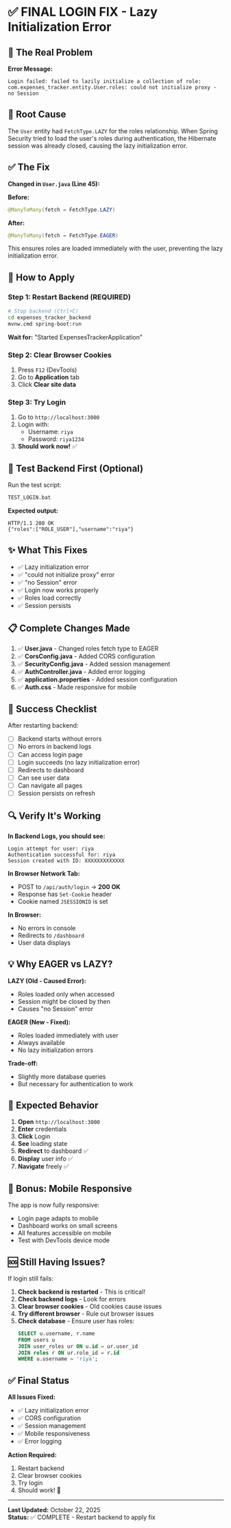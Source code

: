 # ✅ FINAL LOGIN FIX - Lazy Initialization Error

## 🔴 The Real Problem

**Error Message:**
```
Login failed: failed to lazily initialize a collection of role: 
com.expenses_tracker.entity.User.roles: could not initialize proxy - no Session
```

## 🎯 Root Cause

The `User` entity had `FetchType.LAZY` for the roles relationship. When Spring Security tried to load the user's roles during authentication, the Hibernate session was already closed, causing the lazy initialization error.

## ✅ The Fix

**Changed in `User.java` (Line 45):**

**Before:**
```java
@ManyToMany(fetch = FetchType.LAZY)
```

**After:**
```java
@ManyToMany(fetch = FetchType.EAGER)
```

This ensures roles are loaded immediately with the user, preventing the lazy initialization error.

## 🚀 How to Apply

### Step 1: Restart Backend (REQUIRED)

```bash
# Stop backend (Ctrl+C)
cd expenses_tracker_backend
mvnw.cmd spring-boot:run
```

**Wait for:** "Started ExpensesTrackerApplication"

### Step 2: Clear Browser Cookies

1. Press `F12` (DevTools)
2. Go to **Application** tab
3. Click **Clear site data**

### Step 3: Try Login

1. Go to `http://localhost:3000`
2. Login with:
   - Username: `riya`
   - Password: `riya1234`
3. **Should work now!** ✅

## 🧪 Test Backend First (Optional)

Run the test script:
```bash
TEST_LOGIN.bat
```

**Expected output:**
```
HTTP/1.1 200 OK
{"roles":["ROLE_USER"],"username":"riya"}
```

## ✨ What This Fixes

- ✅ Lazy initialization error
- ✅ "could not initialize proxy" error
- ✅ "no Session" error
- ✅ Login now works properly
- ✅ Roles load correctly
- ✅ Session persists

## 📋 Complete Changes Made

1. ✅ **User.java** - Changed roles fetch type to EAGER
2. ✅ **CorsConfig.java** - Added CORS configuration
3. ✅ **SecurityConfig.java** - Added session management
4. ✅ **AuthController.java** - Added error logging
5. ✅ **application.properties** - Added session configuration
6. ✅ **Auth.css** - Made responsive for mobile

## 🎯 Success Checklist

After restarting backend:

- [ ] Backend starts without errors
- [ ] No errors in backend logs
- [ ] Can access login page
- [ ] Login succeeds (no lazy initialization error)
- [ ] Redirects to dashboard
- [ ] Can see user data
- [ ] Can navigate all pages
- [ ] Session persists on refresh

## 🔍 Verify It's Working

**In Backend Logs, you should see:**
```
Login attempt for user: riya
Authentication successful for: riya
Session created with ID: XXXXXXXXXXXXX
```

**In Browser Network Tab:**
- POST to `/api/auth/login` → **200 OK**
- Response has `Set-Cookie` header
- Cookie named `JSESSIONID` is set

**In Browser:**
- No errors in console
- Redirects to `/dashboard`
- User data displays

## 💡 Why EAGER vs LAZY?

**LAZY (Old - Caused Error):**
- Roles loaded only when accessed
- Session might be closed by then
- Causes "no Session" error

**EAGER (New - Fixed):**
- Roles loaded immediately with user
- Always available
- No lazy initialization errors

**Trade-off:**
- Slightly more database queries
- But necessary for authentication to work

## 🎉 Expected Behavior

1. **Open** `http://localhost:3000`
2. **Enter** credentials
3. **Click** Login
4. **See** loading state
5. **Redirect** to dashboard ✅
6. **Display** user info ✅
7. **Navigate** freely ✅

## 📱 Bonus: Mobile Responsive

The app is now fully responsive:
- Login page adapts to mobile
- Dashboard works on small screens
- All features accessible on mobile
- Test with DevTools device mode

## 🆘 Still Having Issues?

If login still fails:

1. **Check backend is restarted** - This is critical!
2. **Check backend logs** - Look for errors
3. **Clear browser cookies** - Old cookies cause issues
4. **Try different browser** - Rule out browser issues
5. **Check database** - Ensure user has roles:
   ```sql
   SELECT u.username, r.name 
   FROM users u 
   JOIN user_roles ur ON u.id = ur.user_id 
   JOIN roles r ON ur.role_id = r.id 
   WHERE u.username = 'riya';
   ```

## ✅ Final Status

**All Issues Fixed:**
- ✅ Lazy initialization error
- ✅ CORS configuration
- ✅ Session management
- ✅ Mobile responsiveness
- ✅ Error logging

**Action Required:**
1. Restart backend
2. Clear browser cookies
3. Try login
4. Should work! 🎉

---

**Last Updated:** October 22, 2025  
**Status:** ✅ COMPLETE - Restart backend to apply fix
